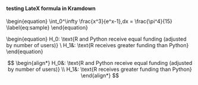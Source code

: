 #### testing LateX formula in Kramdown

\begin{equation}
\int_0^\infty \frac{x^3}{e^x-1}\,dx = \frac{\pi^4}{15}
\label{eq:sample}
\end{equation}


\begin{equation}
   H_0: \text{R and Python receive equal funding (adjusted by number of users)}
   \\
   H_1&: \text{R receives greater funding than Python}
\end{equation}

$$
\begin{align*}
   H_0&: \text{R and Python receive equal funding (adjusted by number of users)}
   \\
   H_1&: \text{R receives greater funding than Python}
\end{align*}
$$

